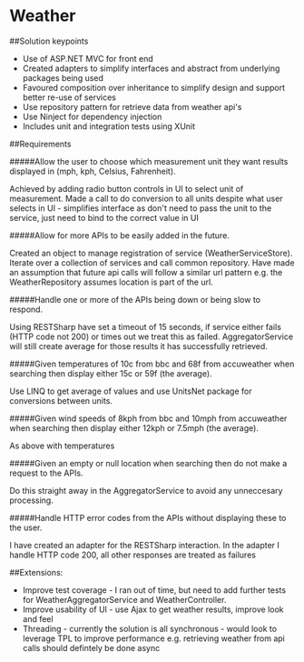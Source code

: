 # Weather

##Solution keypoints
- Use of ASP.NET MVC for front end
- Created adapters to simplify interfaces and abstract from underlying packages being used
- Favoured composition over inheritance to simplify design and support better re-use of services
- Use repository pattern for retrieve data from weather api's
- Use Ninject for dependency injection
- Includes unit and integration tests using XUnit

##Requirements

#####Allow the user to choose which measurement unit they want results displayed in (mph, kph, Celsius, Fahrenheit).

Achieved by adding radio button controls in UI to select unit of measurement. Made a call to do conversion to all units despite what user selects in UI - simplifies interface as don't need to pass the unit to the service, just need to bind to the correct value in UI

#####Allow for more APIs to be easily added in the future.

Created an object to manage registration of service (WeatherServiceStore). Iterate over a collection of services and call common repository. Have made an assumption that future api calls will follow a similar url pattern e.g. the WeatherRepository assumes location is part of the url.

#####Handle one or more of the APIs being down or being slow to respond.

Using RESTSharp have set a timeout of 15 seconds, if service either fails (HTTP code not 200) or times out we treat this as failed. AggregatorService will still create average for those results it has successfully retrieved.

#####Given temperatures of 10c from bbc and 68f from accuweather when searching then display either 15c or 59f (the average).

Use LINQ to get average of values and use UnitsNet package for conversions between units. 

#####Given wind speeds of 8kph from bbc and 10mph from accuweather when searching then display either 12kph or 7.5mph (the average).

As above with temperatures

#####Given an empty or null location when searching then do not make a request to the APIs.

Do this straight away in the AggregatorService to avoid any unneccesary processing.

#####Handle HTTP error codes from the APIs without displaying these to the user.

I have created an adapter for the RESTSharp interaction. In the adapter I handle HTTP code 200, all other responses are treated as failures


##Extensions:

- Improve test coverage - I ran out of time, but need to add further tests for WeatherAggregatorService and WeatherController.
- Improve usability of UI - use Ajax to get weather results, improve look and feel
- Threading - currently the solution is all synchronous - would look to leverage TPL to improve performance e.g. retrieving weather from api calls should defintely be done async

